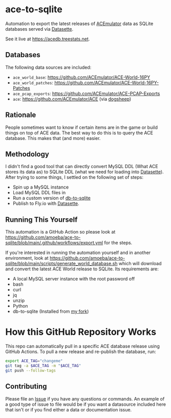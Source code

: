 # ace-to-sqlite

Automation to export the latest releases of [ACEmulator](https://github.com/ACEmulator) data as SQLite databases served via [Datasette](https://datasette.io).

See it live at https://acedb.treestats.net.

## Databases

The following data sources are included:

- `ace_world_base`: https://github.com/ACEmulator/ACE-World-16PY
- `ace_world_patches`: https://github.com/ACEmulator/ACE-World-16PY-Patches
- `ace_pcap_exports`: https://github.com/ACEmulator/ACE-PCAP-Exports
- `ace`: https://github.com/ACEmulator/ACE (via [dogsheep](https://dogsheep.github.io/))

## Rationale

People sometimes want to know if certain items are in the game or build things on top of ACE data.
The best way to do this is to query the ACE database.
This makes that (and more) easier.

## Methodology

I didn't find a good tool that can directly convert MySQL DDL (What ACE stores its data as) to SQLite DDL (what we need for loading into [Datasette](https://datasette.io)).
After trying to some things, I settled on the following set of steps:

- Spin up a MySQL instance
- Load MySQL DDL files in
- Run a custom version of [db-to-sqlite](https://datasette.io/tools/csvs-to-sqlite)
- Publish to Fly.io with [Datasette](https://datasette.io).

## Running This Yourself

This automation is a GitHub Action so please look at https://github.com/amoeba/ace-to-sqlite/blob/main/.github/workflows/export.yml for the steps.

If you're interested in running the automation yourself and in another environment, look at https://github.com/amoeba/ace-to-sqlite/blob/main/scripts/generate_world_database.sh which will download and convert the latest ACE World release to SQLite. Its requirements are:

- A local MySQL server instance with the root password off
- bash
- curl
- jq
- unzip
- Python
- db-to-sqlite (Installed from [my fork](https://github.com/amoeba/db-to-sqlite))

# How this GitHub Repository Works

This repo can automatically pull in a specific ACE database release using GitHub Actions.
To pull a new release and re-publish the database, run:

```sh
export ACE_TAG="changeme"
git tag -a $ACE_TAG -m "$ACE_TAG"
git push --follow-tags
```

## Contributing

Please file an [Issue](https://github.com/amoeba/ace-to-sqlite/issues) if you have any questions or commands. An example of a good type of issue to file would be if you want a datasource included here that isn't or if you find either a data or documentation issue.

